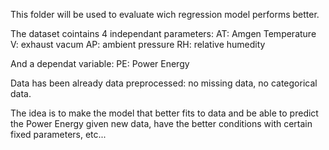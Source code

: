 This folder will be used to evaluate wich regression model performs better.

The dataset cointains 4 independant parameters:
AT: Amgen Temperature
V: exhaust vacum
AP: ambient pressure
RH: relative humedity

And a dependat variable:
PE: Power Energy

Data has been already data preprocessed: no missing data, no categorical data.

The idea is to make the model that better fits to data and be able to predict the Power Energy given new data, have the better conditions with certain fixed parameters, etc...